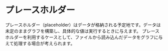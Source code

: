 # プレースホルダー
プレースホルダー（placeholder）はデータが格納される予定地です。データは未定のままグラフを構築し、具体的な値は実行するときに与えます。
プレースホルダーを利用するケースとして、ファイルから読み込んだデータをグラフに与えて処理する場合が考えられます。

